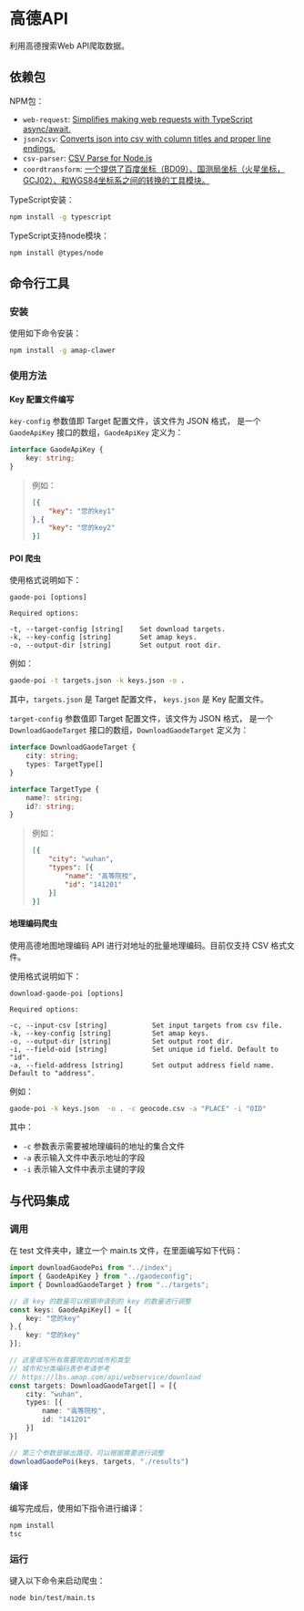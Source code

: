 # 高德API

利用高德搜索Web API爬取数据。

## 依赖包

NPM包：

- `web-request`: [Simplifies making web requests with TypeScript async/await.](https://www.npmjs.com/package/web-request)
- `json2csv`: [Converts json into csv with column titles and proper line endings.](https://www.npmjs.com/package/json2csv)
- `csv-parser`: [CSV Parse for Node.js](https://csv.js.org/parse/options/)
- `coordtransform`: [一个提供了百度坐标（BD09）、国测局坐标（火星坐标，GCJ02）、和WGS84坐标系之间的转换的工具模块。](https://www.npmjs.com/package/coordtransform)

TypeScript安装：

```bash
npm install -g typescript
```

TypeScript支持node模块：

```bash
npm install @types/node
```

## 命令行工具

### 安装

使用如下命令安装：

```bash
npm install -g amap-clawer
```

### 使用方法

#### Key 配置文件编写

`key-config` 参数值即 Target 配置文件，该文件为 JSON 格式，
是一个 `GaodeApiKey` 接口的数组，`GaodeApiKey` 定义为：

```ts
interface GaodeApiKey {
    key: string;
}
```

> 例如：
> 
> ```json
> [{
>     "key": "您的key1"
> },{
>     "key": "您的key2"
> }]
> ```

#### POI 爬虫

使用格式说明如下：

```
gaode-poi [options]

Required options:

-t, --target-config [string]    Set download targets.
-k, --key-config [string]       Set amap keys.
-o, --output-dir [string]       Set output root dir.
```

例如：

```bash
gaode-poi -t targets.json -k keys.json -o .
```

其中，`targets.json` 是 Target 配置文件，
`keys.json` 是 Key 配置文件。

`target-config` 参数值即 Target 配置文件，该文件为 JSON 格式，
是一个 `DownloadGaodeTarget` 接口的数组，`DownloadGaodeTarget` 定义为：

```ts
interface DownloadGaodeTarget {
    city: string;
    types: TargetType[]
}

interface TargetType {
    name?: string;
    id?: string;
}
```

> 例如：
> 
> ```json
> [{
>     "city": "wuhan",
>     "types": [{
>         "name": "高等院校",
>         "id": "141201"
>     }]
> }]
> ```

#### 地理编码爬虫

使用高德地图地理编码 API 进行对地址的批量地理编码。目前仅支持 CSV 格式文件。

使用格式说明如下：

```
download-gaode-poi [options]

Required options:

-c, --input-csv [string]           Set input targets from csv file.
-k, --key-config [string]          Set amap keys.
-o, --output-dir [string]          Set output root dir.
-i, --field-oid [string]           Set unique id field. Default to "id".
-a, --field-address [string]       Set output address field name. Default to "address".
```

例如：

```bash
gaode-poi -k keys.json  -o . -c geocode.csv -a "PLACE" -i "OID"
```

其中：

- `-c` 参数表示需要被地理编码的地址的集合文件
- `-a` 表示输入文件中表示地址的字段
- `-i` 表示输入文件中表示主键的字段

## 与代码集成

### 调用

在 test 文件夹中，建立一个 main.ts 文件，在里面编写如下代码：

```ts
import downloadGaodePoi from "../index";
import { GaodeApiKey } from "../gaodeconfig";
import { DownloadGaodeTarget } from "../targets";

// 该 key 的数量可以根据申请到的 key 的数量进行调整
const keys: GaodeApiKey[] = [{
    key: "您的key"
},{
    key: "您的key"
}];

// 这里填写所有需要爬取的城市和类型
// 城市和分类编码表参考请参考
// https://lbs.amap.com/api/webservice/download
const targets: DownloadGaodeTarget[] = [{
    city: "wuhan",
    types: [{
        name: "高等院校",
        id: "141201"
    }]
}]

// 第三个参数是输出路径，可以根据需要进行调整
downloadGaodePoi(keys, targets, "./results")
```

### 编译

编写完成后，使用如下指令进行编译：

```bash
npm install
tsc
```

### 运行

键入以下命令来启动爬虫：

```bash
node bin/test/main.ts
```